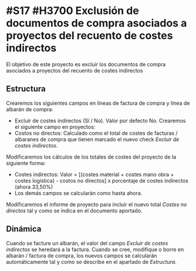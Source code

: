 # #S17 #H3700 Exclusión de documentos de compra asociados a proyectos del recuento de costes indirectos

El objetivo de este proyecto es excluir los documentos de compra asociados a proyectos del recuento de costes indirectos

## Estructura
Crearemos los siguientes campos en líneas de factura de compra y línea de albarán de compra:
* Excluir de costes indirectos (Sí / No). Valor por defecto No.
Crearemos el siguiente campo en proyectos:
* Costos no directos: Calculado como el total de costes de facturas / albaranes de compra que tienen marcado el nuevo check _Excluir de costes indirectos_.

Modificaremos los cálculos de los totales de costes del proyecto de la siguiente forma:
* Costes indirectos: Valor = [(costes material + costes mano obra + costes logística) - costos no directos] x porcentaje de costes indirectos (ahora 33,50%)
* Los demás campos se calcularán como hasta ahora.

Modificaremos el informe de proyecto para incluir el nuevo total _Costes no directos_ tal y como se indica en el documento aportado.


## Dinámica
Cuando se facture un albarán, el valor del campo _Excluir de costes indirectos_ se heredará a la factura.
Cuando se cree, modifique o borre en albarán / factura de compra, los nuevos campos se calcularán automáticamente tal y como se describe en el apartado de _Estructura_.